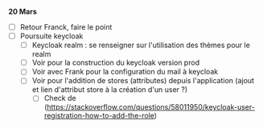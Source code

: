 **20 Mars**
- [ ] Retour Franck, faire le point
- [ ] Poursuite keycloak
    - [ ] Keycloak realm : se renseigner sur l'utilisation des thèmes pour le realm
    - [ ] Voir pour la construction du keycloak version prod
    - [ ] Voir avec Frank pour la configuration du mail à keycloak
    - [ ] Voir pour l'addition de stores (attributes) depuis l'application (ajout et lien d'attribut store à la création d'un user ?)
        - [ ] Check de (https://stackoverflow.com/questions/58011950/keycloak-user-registration-how-to-add-the-role)